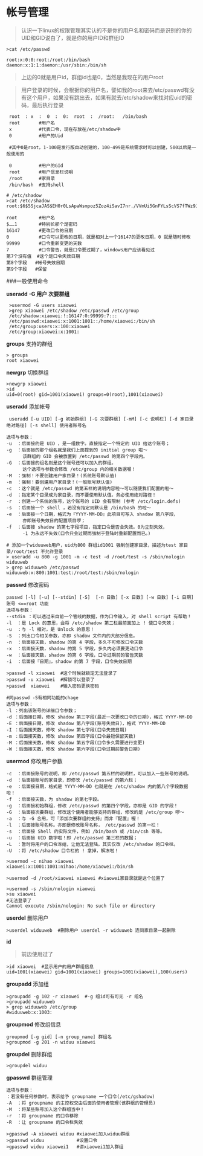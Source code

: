 帐号管理
===

>认识一下linux的权限管理其实认的不是你的用户名和密码而是识别的你的UID和GID说白了，就是你的用户ID和群组ID

	>cat /etc/passwd
	
	root:x:0:0:root:/root:/bin/bash
	daemon:x:1:1:daemon:/usr/sbin:/bin/sh

>上边的0就是用户id，群组id也是0，当然是我现在的用户root

>用户登录的时候，会根据你的用户名，譬如我的root来去/etc/passwd有没有这个用户，如果没有跳出去，如果有就去/etc/shadow来找对应uid的密码，最后执行登录

	
	 root  : x  :  0  :  0:  root  :  /root:   /bin/bash
     root    	#用户名
	 x       	#代表口令，现在存放在/etc/shadow中
	 0       	#用户的Uid
	 
	 #其中0是root，1-100是发行版自动创建的，100-499是系统需求时可以创建，500以后是一般使用的
	
	 0       	#用户的GId
	 root    	#用户信息栏说明
	 /root   	#家目录
	 /bin/bash  #支持shell

	# /etc/shadow
	>cat /etc/shadow
	root:$6$5SjcaJAS$EH0r0LsApaWsmpoz5Zoz4iSavI7nr./VVmUi5GnFYLsScVS7fTWz9JK7E8..bNajM7jV2qBBn9fck5oiGzx0N1:16147:0:99999:7:::  

	root 		#用户名
	$……1		#特别长那个是密码
	16147		#更改口令的日期
	0			#口令可以更改的日期，就是相对上一个16147的更改日期，0 就是随时修改
	99999		#口令重新变更的天数
	7			#口令警告，就是口令要过期了，windows用户应该看见过
	第7个没有值	#这个是口令失效日期
	第8个字段	#帐号失效日期
	第9个字段	#保留

	
###一般使用命令
	
**useradd -G 用户 次要群组**

	 >usermod -G users xiaowei
	 >grep xiaowei /etc/shadow /etc/passwd /etc/group
	 /etc/shadow:xiaowei:!:16147:0:99999:7:::
	 /etc/passwd:xiaowei:x:1001:1001::/home/xiaowei:/bin/sh
	 /etc/group:users:x:100:xiaowei
	 /etc/group:xiaowei:x:1001:

**groups** 支持的群组

	> groups
	root xiaowei

**newgrp** 切换群组

	>newgrp xiaowei
	>id
	uid=0(root) gid=1001(xiaowei) groups=0(root),1001(xiaowei)

**useradd** 添加帐号

	 useradd [-u UID] [-g 初始群组] [-G 次要群组] [-mM] [-c 说明栏] [-d 家目录绝对路径] [-s shell] 使用者账号名
	
	选项与参数：
	-u  ：后面接的是 UID ，是一组数字。直接指定一个特定的 UID 给这个账号；
	-g  ：后面接的那个组名就是我们上面提到的 initial group 啦～
	      该群组的 GID 会被放置到 /etc/passwd 的第四个字段内。
	-G  ：后面接的组名则是这个账号还可以加入的群组。
	      这个选项与参数会修改 /etc/group 内的相关数据喔！
	-M  ：强制！不要创建用户家目录！(系统账号默认值)
	-m  ：强制！要创建用户家目录！(一般账号默认值)
	-c  ：这个就是 /etc/passwd 的第五栏的说明内容啦～可以随便我们配置的啦～
	-d  ：指定某个目录成为家目录，而不要使用默认值。务必使用绝对路径！
	-r  ：创建一个系统的账号，这个账号的 UID 会有限制 (参考 /etc/login.defs)
	-s  ：后面接一个 shell ，若没有指定则默认是 /bin/bash 的啦～
	-e  ：后面接一个日期，格式为『YYYY-MM-DD』此项目可写入 shadow 第八字段，
	      亦即账号失效日的配置项目啰；
	-f  ：后面接 shadow 的第七字段项目，指定口令是否会失效。0为立刻失效，
	      -1 为永远不失效(口令只会过期而强制于登陆时重新配置而已。)
	
	# 添加一个widuuweb用户，uid为800 群组id1001 强制创建家目录，描述为test 家目录/root/test 不允许登录
	> useradd -u 800 -g 1001 -m -c test -d /root/test -s /sbin/nologin widuuweb
	> grep widuuweb /etc/passwd
	widuuweb:x:800:1001:test:/root/test:/sbin/nologin

**passwd** 修改密码

	passwd [-l] [-u] [--stdin] [-S]  [-n 日数] [-x 日数] [-w 日数] [-i 日期] 账号 <==root 功能
	选项与参数：
	--stdin ：可以透过来自前一个管线的数据，作为口令输入，对 shell script 有帮助！
	-l  ：是 Lock 的意思，会将 /etc/shadow 第二栏最前面加上 ! 使口令失效；
	-u  ：与 -l 相对，是 Unlock 的意思！
	-S  ：列出口令相关参数，亦即 shadow 文件内的大部分信息。
	-n  ：后面接天数，shadow 的第 4 字段，多久不可修改口令天数
	-x  ：后面接天数，shadow 的第 5 字段，多久内必须要更动口令
	-w  ：后面接天数，shadow 的第 6 字段，口令过期前的警告天数
	-i  ：后面接『日期』，shadow 的第 7 字段，口令失效日期
	
	>passwd -l xiaowei  #这个时候就锁定无法登录了
	>passwd -u xiaowei  #解锁可以登录了
	>passwd  xiaowei    #输入密码更换密码
	
	#同passwd -S有相同功能的chage
	选项与参数：
	-l ：列出该账号的详细口令参数；
	-d ：后面接日期，修改 shadow 第三字段(最近一次更改口令的日期)，格式 YYYY-MM-DD
	-E ：后面接日期，修改 shadow 第八字段(账号失效日)，格式 YYYY-MM-DD
	-I ：后面接天数，修改 shadow 第七字段(口令失效日期)
	-m ：后面接天数，修改 shadow 第四字段(口令最短保留天数)
	-M ：后面接天数，修改 shadow 第五字段(口令多久需要进行变更)
	-W ：后面接天数，修改 shadow 第六字段(口令过期前警告日期)

**usermod** 修改用户参数

	-c  ：后面接账号的说明，即 /etc/passwd 第五栏的说明栏，可以加入一些账号的说明。
	-d  ：后面接账号的家目录，即修改 /etc/passwd 的第六栏；
	-e  ：后面接日期，格式是 YYYY-MM-DD 也就是在 /etc/shadow 内的第八个字段数据啦！
	-f  ：后面接天数，为 shadow 的第七字段。
	-g  ：后面接初始群组，修改 /etc/passwd 的第四个字段，亦即是 GID 的字段！
	-G  ：后面接次要群组，修改这个使用者能够支持的群组，修改的是 /etc/group 啰～
	-a  ：与 -G 合用，可『添加次要群组的支持』而非『配置』喔！
	-l  ：后面接账号名称。亦即是修改账号名称， /etc/passwd 的第一栏！
	-s  ：后面接 Shell 的实际文件，例如 /bin/bash 或 /bin/csh 等等。
	-u  ：后面接 UID 数字啦！即 /etc/passwd 第三栏的数据；
	-L  ：暂时将用户的口令冻结，让他无法登陆。其实仅改 /etc/shadow 的口令栏。
	-U  ：将 /etc/shadow 口令栏的 ! 拿掉，解冻啦！

	>usermod -c nihao xiaowei 
	xiaowei:x:1001:1001:nihao:/home/xiaowei:/bin/sh

	>usermod -d /root/xiaowei xiaowei #xiaowei家目录就是这个位置了
	
	>usermod -s /sbin/nologin xiaowei
	>su xiaowei
	#无法登录了
	Cannot execute /sbin/nologin: No such file or directory

**userdel** 删除用户
	
	>userdel widuuweb  #删除用户 userdel -r widuuweb 连同家目录一起删除
	
**id**

>前边使用过了

	>id xiaowei  #显示用户的用户群组信息
	uid=1001(xiaowei) gid=1001(xiaowei) groups=1001(xiaowei),100(users)

**groupadd** 添加组

	>groupadd -g 102 -r xiaowei  #-g 组id可有可无 -r 组名
	>groupadd widuuweb
	> grep widuuweb /etc/group
	#widuuweb:x:1003:

**groupmod** 修改组信息
	
	groupmod [-g gid] [-n group_name] 群组名
	>groupmod -g 201 -n widuu xiaowei 

**groupdel** 删除群组
	
	>groupdel widuu
	
**gpasswd** 群组管理

	选项与参数：
    ：若没有任何参数时，表示给予 groupname 一个口令(/etc/gshadow)
	-A  ：将 groupname 的主控权交由后面的使用者管理(该群组的管理员)
	-M  ：将某些账号加入这个群组当中！
	-r  ：将 groupname 的口令移除
	-R  ：让 groupname 的口令栏失效

	>gpasswd -A xiaowei widuu #xiaowei加入widuu群组
	>gpasswd widuu            #设置口令 
	>gpasswd widuu xiaowei1   #讲xiaowei1加入群组

